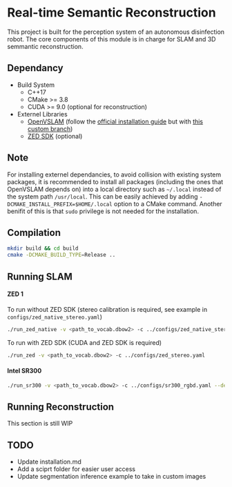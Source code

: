 # Real-time Semantic Reconstruction

This project is built for the perception system of an autonomous disinfection robot. The core
components of this module is in charge for SLAM and 3D semmantic reconstruction.

## Dependancy
* Build System
    * C++17
    * CMake >= 3.8
    * CUDA >= 9.0 (optional for reconstruction)
* Externel Libraries
    * [OpenVSLAM](https://github.com/xdspacelab/openvslam)
      (follow the
      [official installation guide](https://openvslam.readthedocs.io/en/master/installation.html)
      but with
      [this custom branch](https://github.com/alvinsunyixiao/openvslam/tree/system_inherit))
    * [ZED SDK](https://www.stereolabs.com/developers/release/) (optional)

## Note

For installing externel dependancies, to avoid collision with existing system packages, it is
recommended to install all packages (including the ones that OpenVSLAM depends on) into
a local directory such as `~/.local` instead of the system path `/usr/local`. This can
be easily achieved by adding `-DCMAKE_INSTALL_PREFIX=$HOME/.local` option to a CMake command.
Another benifit of this is that `sudo` privilege is not needed for the installation.

## Compilation

```bash
mkdir build && cd build
cmake -DCMAKE_BUILD_TYPE=Release ..
```

## Running SLAM

#### ZED 1

To run without ZED SDK (stereo calibration is required,
                        see example in `configs/zed_native_stereo.yaml`)

```bash
./run_zed_native -v <path_to_vocab.dbow2> -c ../configs/zed_native_stereo.yaml --devid 0
```

To run with ZED SDK (CUDA and ZED SDK is required)

```bash
./run_zed -v <path_to_vocab.dbow2> -c ../configs/zed_stereo.yaml
```

#### Intel SR300

```bash
./run_sr300 -v <path_to_vocab.dbow2> -c ../configs/sr300_rgbd.yaml --depth
```

## Running Reconstruction

This section is still WIP

## TODO

- Update installation.md
- Add a sciprt folder for easier user access
- Update segmentation inference example to take in custom images